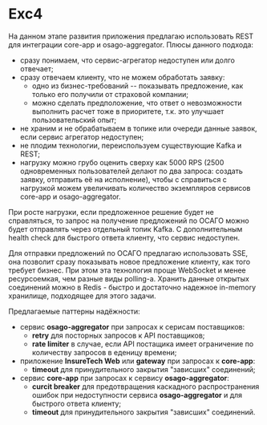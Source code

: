 # Exc4
На данном этапе развития приложения предлагаю использовать REST для интеграции core-app и osago-aggregator. Плюсы данного подхода:
- сразу понимаем, что сервис-агрегатор недоступен или долго отвечает;
- сразу отвечаем клиенту, что не можем обработать заявку:
    - одно из бизнес-требований -- показывать предложение, как только его получили от страховой компании;
    - можно сделать предположение, что ответ о невозможности выполнить расчет тоже в приоритете, т.к. это улучшает пользовательский опыт;
- не храним и не обрабатываем в топике или очереди данные заявок, если сервис агрегатор недоступен;
- не плодим технологии, переиспользуем существующие Kafka и REST;
- нагрузку можно грубо оценить сверху как 5000 RPS (2500 одновременных пользователей делают по два запроса: создать заявку, отправить её на исполнение), чтобы с справиться с нагрузкой можем увеличивать количество экземпляров сервисов core-app и osago-aggregator.

При росте нагрузки, если предложенное решение будет не справляться, то запрос на получение предложений по ОСАГО можно будет отправлять через отдельный топик Kafka. С дополнительным health check для быстрого ответа клиенту, что сервис недоступен. 

Для отправки предложений по ОСАГО предлагаю использовать SSE, она позволит сразу показывать новое предложение клиенту, как того требует бизнес. При этом эта технология проще WebSocket и менее ресурсоемкая, чем разные виды polling-а. Хранить данные открытых соединений можно в Redis - быстро и достаточно надежное in-memory хранилище, подходящее для этого задачи.

Предлагаемые паттерны надёжности:
- сервис **osago-aggregator** при запросах к серисам поставщиков:
    - **retry** для посторных запросов к API поставщиков;
    - **rate limiter** в случае, если API постащика имеет ограничение по количеству запросов в еденицу времени;
- приложение **InsureTech Web** или **gateway** при запросах к **core-app**:
    - **timeout** для принудительного закрытия "зависших" соединений;
- сервис **core-app** при запросах к сервису **osago-aggregator**:
    - **curcit breaker** для предотвращения каскадного распространения ошибок при недоступности сервиса **osago-aggregator** и для быстрого ответа клиенту;
    - **timeout** для принудительного закрытия "зависших" соединений.